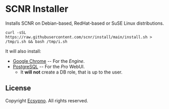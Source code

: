 # SCNR Installer

Installs SCNR on Debian-based, RedHat-based or SuSE Linux distributions.

    curl -sSL https://raw.githubusercontent.com/scnr/install/main/install.sh > /tmp/i.sh && bash /tmp/i.sh

It will also install:
* [Google Chrome](https://www.google.com/chrome/) -- For the _Engine_.
* [PostgreSQL](https://www.postgresql.org/) -- For the _Pro_ WebUI.
    * It **will not** create a DB role, that is up to the user. 

## License

Copyright [Ecsypno](https://ecsypno.com/). 
All rights reserved.
